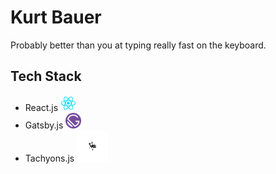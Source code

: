 # Kurt Bauer

Probably better than you at typing really fast on the keyboard.

## Tech Stack
- React.js <img src="src/assets/logos/React.js_logo-512.png" height="25px" width="25px" />
- Gatsby.js <img src="src/assets/logos/gatsby-logo.png" height="25px" width="25px" />
- Tachyons.js <img src="src/assets/logos/tachyonsLogo.jpg" height="50px" width="50px" />